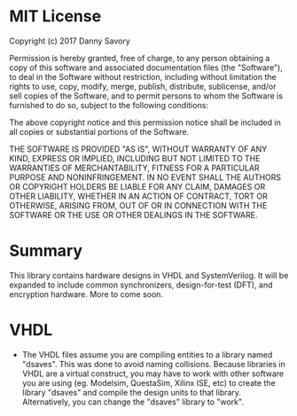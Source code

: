 # MIT License

Copyright (c) 2017  Danny Savory

Permission is hereby granted, free of charge, to any person obtaining a copy
of this software and associated documentation files (the "Software"), to deal
in the Software without restriction, including without limitation the rights
to use, copy, modify, merge, publish, distribute, sublicense, and/or sell
copies of the Software, and to permit persons to whom the Software is
furnished to do so, subject to the following conditions:

The above copyright notice and this permission notice shall be included in all
copies or substantial portions of the Software.

THE SOFTWARE IS PROVIDED "AS IS", WITHOUT WARRANTY OF ANY KIND, EXPRESS OR
IMPLIED, INCLUDING BUT NOT LIMITED TO THE WARRANTIES OF MERCHANTABILITY,
FITNESS FOR A PARTICULAR PURPOSE AND NONINFRINGEMENT. IN NO EVENT SHALL THE
AUTHORS OR COPYRIGHT HOLDERS BE LIABLE FOR ANY CLAIM, DAMAGES OR OTHER
LIABILITY, WHETHER IN AN ACTION OF CONTRACT, TORT OR OTHERWISE, ARISING FROM,
OUT OF OR IN CONNECTION WITH THE SOFTWARE OR THE USE OR OTHER DEALINGS IN THE
SOFTWARE.


# Summary
This library contains hardware designs in VHDL and SystemVerilog.  It will be expanded to include common synchronizers, design-for-test (DFT), and encryption hardware.
More to come soon.


# VHDL
 - The VHDL files assume you are compiling entities to a library named "dsaves".
 This was done to avoid naming collisions. Because libraries in VHDL are a virtual construct, you may have to work with other software you are using (eg. Modelsim, QuestaSim, Xilinx ISE, etc) to create the library "dsaves" and compile the design units to that library.  Alternatively, you can change the "dsaves" library to "work".
